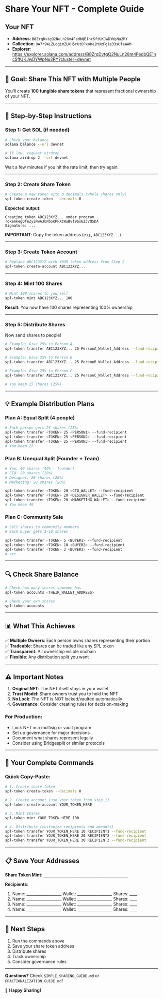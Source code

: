 # Share Your NFT - Complete Guide

## Your NFT

- **Address**: `B8ZrqDvtgQ2NuLn28m4FedbQE1ncSftUKJwDYWpNu2RY`
- **Collection**: `8A7r94LZLqgimZLKH5rUtDPxoDe2MUzFg1e33sUfeWAM`
- **Explorer**: https://explorer.solana.com/address/B8ZrqDvtgQ2NuLn28m4FedbQE1ncSftUKJwDYWpNu2RY?cluster=devnet

---

## 🎯 Goal: Share This NFT with Multiple People

You'll create **100 fungible share tokens** that represent fractional ownership of your NFT.

---

## 📝 Step-by-Step Instructions

### Step 1: Get SOL (if needed)

```bash
# Check your balance
solana balance --url devnet

# If low, request airdrop
solana airdrop 2 --url devnet
```

Wait a few minutes if you hit the rate limit, then try again.

---

### Step 2: Create Share Token

```bash
# Create a new token with 0 decimals (whole shares only)
spl-token create-token --decimals 0
```

**Expected output:**
```
Creating token ABC123XYZ... under program TokenkegQfeZyiNwAJbNbGKPFXCWuBvf9Ss623VQ5DA
Signature: ...
```

**IMPORTANT**: Copy the token address (e.g., `ABC123XYZ...`)

---

### Step 3: Create Token Account

```bash
# Replace ABC123XYZ with YOUR token address from Step 2
spl-token create-account ABC123XYZ...
```

---

### Step 4: Mint 100 Shares

```bash
# Mint 100 shares to yourself
spl-token mint ABC123XYZ... 100
```

**Result**: You now have 100 shares representing 100% ownership

---

### Step 5: Distribute Shares

Now send shares to people!

```bash
# Example: Give 25% to Person A
spl-token transfer ABC123XYZ... 25 PersonA_Wallet_Address --fund-recipient

# Example: Give 25% to Person B
spl-token transfer ABC123XYZ... 25 PersonB_Wallet_Address --fund-recipient

# Example: Give 25% to Person C
spl-token transfer ABC123XYZ... 25 PersonC_Wallet_Address --fund-recipient

# You keep 25 shares (25%)
```

---

## 💡 Example Distribution Plans

### Plan A: Equal Split (4 people)

```bash
# Each person gets 25 shares (25%)
spl-token transfer <TOKEN> 25 <PERSON1> --fund-recipient
spl-token transfer <TOKEN> 25 <PERSON2> --fund-recipient  
spl-token transfer <TOKEN> 25 <PERSON3> --fund-recipient
# You keep 25
```

### Plan B: Unequal Split (Founder + Team)

```bash
# You: 40 shares (40% - founder)
# CTO: 20 shares (20%)
# Designer: 20 shares (20%)
# Marketing: 20 shares (20%)

spl-token transfer <TOKEN> 20 <CTO_WALLET> --fund-recipient
spl-token transfer <TOKEN> 20 <DESIGNER_WALLET> --fund-recipient
spl-token transfer <TOKEN> 20 <MARKETING_WALLET> --fund-recipient
# You keep 40
```

### Plan C: Community Sale

```bash
# Sell shares to community members
# Each buyer gets 1-10 shares

spl-token transfer <TOKEN> 5 <BUYER1> --fund-recipient
spl-token transfer <TOKEN> 10 <BUYER2> --fund-recipient
spl-token transfer <TOKEN> 3 <BUYER3> --fund-recipient
# etc...
```

---

## 🔍 Check Share Balance

```bash
# Check how many shares someone has
spl-token accounts <THEIR_WALLET_ADDRESS>

# Check your own shares
spl-token accounts
```

---

## 📊 What This Achieves

✅ **Multiple Owners**: Each person owns shares representing their portion  
✅ **Tradeable**: Shares can be traded like any SPL token  
✅ **Transparent**: All ownership visible onchain  
✅ **Flexible**: Any distribution split you want  

---

## ⚠️ Important Notes

1. **Original NFT**: The NFT itself stays in your wallet
2. **Trust Model**: Share owners trust you to hold the NFT
3. **No Lock**: The NFT is NOT locked/vaulted automatically
4. **Governance**: Consider creating rules for decision-making

### For Production:

- Lock NFT in a multisig or vault program
- Set up governance for major decisions
- Document what shares represent legally
- Consider using Bridgesplit or similar protocols

---

## 🎨 Your Complete Commands

### Quick Copy-Paste:

```bash
# 1. Create share token
spl-token create-token --decimals 0

# 2. Create account (use your token from step 1)
spl-token create-account YOUR_TOKEN_HERE

# 3. Mint shares
spl-token mint YOUR_TOKEN_HERE 100

# 4. Distribute (customize recipients and amounts)
spl-token transfer YOUR_TOKEN_HERE 10 RECIPIENT1 --fund-recipient
spl-token transfer YOUR_TOKEN_HERE 20 RECIPIENT2 --fund-recipient
spl-token transfer YOUR_TOKEN_HERE 30 RECIPIENT3 --fund-recipient
```

---

## 📋 Save Your Addresses

**Share Token Mint**: `_______________________________________`

**Recipients**:
1. Name: __________________ Wallet: __________________ Shares: ____
2. Name: __________________ Wallet: __________________ Shares: ____
3. Name: __________________ Wallet: __________________ Shares: ____
4. Name: __________________ Wallet: __________________ Shares: ____

---

## 🚀 Next Steps

1. Run the commands above
2. Save your share token address
3. Distribute shares
4. Track ownership
5. Consider governance rules

---

**Questions?** Check `SIMPLE_SHARING_GUIDE.md` or `FRACTIONALIZATION_GUIDE.md`!

🎉 **Happy Sharing!**

